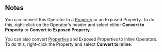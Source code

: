 ## Notes

You can convert this Operator to a [Property](../Properties.md) or an Exposed Property. To do this, right-click on the Operator's header and select either **Convert to Property** or **Convert to Exposed Property**.

You can also convert [Properties](../Properties.md) and Exposed Properties to inline Operators. To do this, right-click the Property and select **Convert to Inline**.